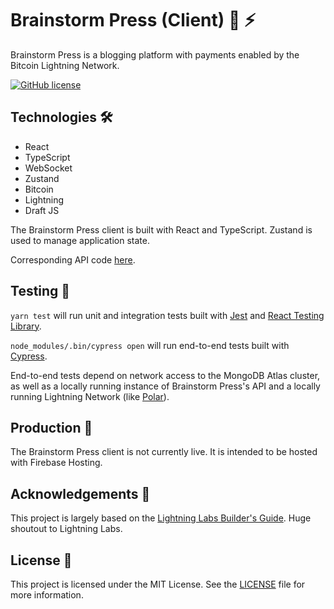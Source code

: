 # Brainstorm Press (Client) 🧠 ⚡

Brainstorm Press is a blogging platform with payments enabled by the Bitcoin Lightning Network.

[![GitHub license](https://img.shields.io/github/license/phrazzld/brainstorm-press-express-api)](https://github.com/phrazzld/brainstorm-press-express-api/blob/master/LICENSE)

## Technologies 🛠️

- React
- TypeScript
- WebSocket
- Zustand
- Bitcoin
- Lightning
- Draft JS

The Brainstorm Press client is built with React and TypeScript. Zustand is used to manage application state.

Corresponding API code [here](https://github.com/phrazzld/brainstorm-press-express-api).

## Testing 🧪

`yarn test` will run unit and integration tests built with [Jest](https://jestjs.io/) and [React Testing Library](https://testing-library.com/docs/react-testing-library/intro/).

`node_modules/.bin/cypress open` will run end-to-end tests built with [Cypress](https://www.cypress.io/).

End-to-end tests depend on network access to the MongoDB Atlas cluster, as well as a locally running instance of Brainstorm Press's API and a locally running Lightning Network (like [Polar](https://lightningpolar.com/)).

## Production 🚀

The Brainstorm Press client is not currently live. It is intended to be hosted with Firebase Hosting.

## Acknowledgements 🙌

This project is largely based on the [Lightning Labs Builder's Guide](https://docs.lightning.engineering/lapps/guides). Huge shoutout to Lightning Labs.

## License 📄

This project is licensed under the MIT License. See the [LICENSE](LICENSE) file for more information.
